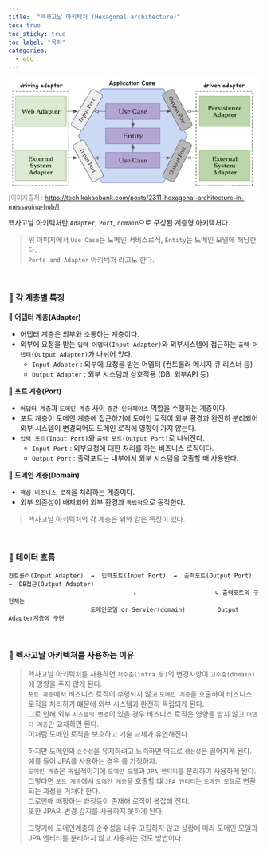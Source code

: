 ```yaml
---
title:  "헥사고날 아키텍처 (Hexagonal architecture)"
toc: true
toc_sticky: true
toc_label: "목차"
categories:
  - etc
---
```


![헥사고날 아키텍처 구조](/imgs/hexagonal/hexagonal-architecture.png)  
<span style="font-size:90%;color:gray;">[이미지출처 : https://tech.kakaobank.com/posts/2311-hexagonal-architecture-in-messaging-hub/]</span>  
  
헥사고날 아키텍처란 `Adapter`, `Port`, `domain`으로 구성된 계층형 아키텍처다.  
> 위 이미지에서 `Use Case`는 도메인 서비스로직, `Entity`는 도메인 모델에 해당한다.  
> `Ports and Adapter` 아키텍처 라고도 한다.  
  
<br/>  
  
### 🌳 각 계층별 특징  
**🍋 어댑터 계층(Adapter)**
  - 어댑터 계층은 외부와 소통하는 계층이다.  
  - 외부에 요청을 받는 `입력 어댑터(Input Adapter)`와 외부시스템에 접근하는 `출력 어댑터(Output Adapter)`가 나뉘어 있다.  
    - `Input Adapter` : 외부에 요청을 받는 어뎁터 (컨트롤러 메시지 큐 리스너 등)  
    - `Output Adapter` : 외부 시스템과 상호작용 (DB, 외부API 등)  
    
**🍋 포트 계층(Port)**  
  - `어댑터 계층`과 `도메인 계층` 사이 `중간 인터페이스` 역할을 수행하는 계층이다.  
  - 포트 계층이 도메인 계층에 접근하기에 도메인 로직이 외부 환경과 완전히 분리되어 외부 시스템이 변경되어도 도메인 로직에 영향이 가지 않는다.  
  - `입력 포트(Input Port)`와 `출력 포트(Output Port)`로 나뉘진다.  
    - `Input Port` : 외부요청에 대한 처리를 하는 비즈니스 로직이다.  
    - `Output Port` : 출력포트는 내부에서 외부 시스템을 호출할 때 사용한다.  
  
**🍋 도메인 계층(Domain)**  
  - `핵심 비즈니스 로직`을 처리하는 계층이다.
  - 외부 의존성이 배제되어 외부 환경과 `독립적`으로 동작한다.  
   
> 헥사고날 아키텍처의 각 계층은 위와 같은 특징이 있다.  
  
<br/>  
  
### 🌳 데이터 흐름
```
컨트롤러(Input Adapter)  →  입력포트(Input Port)  →  출력포트(Output Port)  →  DB접근(Output Adapter)  
                                   ↓                      ↳ 출력포트의 구현체는 
                       도메인모델 or Servier(domain)         Output Adapter계층에 구현 
```
  
<br/>  
  
### 🌳 헥사고날 아키텍처를 사용하는 이유  
> 헥사고날 아키텍처를 사용하면 `저수준(infra 등)`의 변경사항이 `고수준(domain)`에 영향을 주지 않게 된다.   
> `포트 계층`에서 비즈니스 로직이 수행되지 않고 `도메인 계층`을 호출하여 비즈니스 로직을 처리하기 떄문에 외부 시스템과 완전히 독립되게 된다.  
> 그로 인해 외부 `시스템의 변경`이 있을 경우 비즈니스 로직은 영향을 받지 않고 `어댑터 계층`만 교체하면 된다.  
> 이처럼 도메인 로직을 보호하고 기술 교체가 유연해진다.  
> 
> 하지만 도메인의 `순수성`을 유지하려고 노력하면 역으로 `생산성`은 떨어지게 된다.
> 예를 들어 JPA를 사용하는 경우 를 가정하자.  
> `도메인 계층`은 독립적이기에 `도메인 모델`과 `JPA 엔티티`를 분리하여 사용하게 된다.  
> 그렇다면 `포트 계층`에서 `도메인 계층`을 호출할 떄 `JPA 엔티티`는 `도메인 모델`로 변환되는 과정을 거쳐야 한다.  
> 그로인해 매핑하는 과정등이 존재해 로직이 복잡해 진다.  
> 또한 JPA의 변경 감지를 사용하지 못하게 된다.  
> 
> 그렇기에 도메인계층의 순수성을 너무 고집하지 않고 상황에 따라 도메인 모델과 JPA 엔티티를 분리하지 않고 사용하는 것도 방법이다.  
  